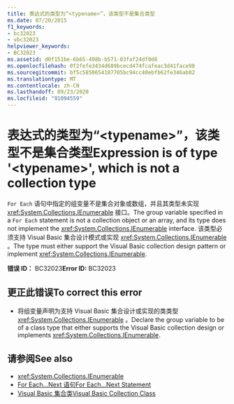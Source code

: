 ```yaml
---
title: 表达式的类型为“<typename>”，该类型不是集合类型
ms.date: 07/20/2015
f1_keywords:
- bc32023
- vbc32023
helpviewer_keywords:
- BC32023
ms.assetid: d0f151be-6b65-498b-b571-03faf24df0d8
ms.openlocfilehash: 0f2fefe3434d689bcecd474fcafeac3d41face98
ms.sourcegitcommit: bf5c5850654187705bc94cc40ebfb62fe346ab02
ms.translationtype: MT
ms.contentlocale: zh-CN
ms.lasthandoff: 09/23/2020
ms.locfileid: "91094559"
---
```

# <a name="expression-is-of-type-typename-which-is-not-a-collection-type"></a><span data-ttu-id="fa45e-102">表达式的类型为“\<typename>”，该类型不是集合类型</span><span class="sxs-lookup"><span data-stu-id="fa45e-102">Expression is of type '\<typename>', which is not a collection type</span></span>

<span data-ttu-id="fa45e-103">`For Each` 语句中指定的组变量不是集合对象或数组，并且其类型未实现 <xref:System.Collections.IEnumerable> 接口。</span><span class="sxs-lookup"><span data-stu-id="fa45e-103">The group variable specified in a `For Each` statement is not a collection object or an array, and its type does not implement the <xref:System.Collections.IEnumerable> interface.</span></span> <span data-ttu-id="fa45e-104">该类型必须支持 Visual Basic 集合设计模式或实现 <xref:System.Collections.IEnumerable> 。</span><span class="sxs-lookup"><span data-stu-id="fa45e-104">The type must either support the Visual Basic collection design pattern or implement <xref:System.Collections.IEnumerable>.</span></span>  
  
 <span data-ttu-id="fa45e-105">**错误 ID：** BC32023</span><span class="sxs-lookup"><span data-stu-id="fa45e-105">**Error ID:** BC32023</span></span>  
  
## <a name="to-correct-this-error"></a><span data-ttu-id="fa45e-106">更正此错误</span><span class="sxs-lookup"><span data-stu-id="fa45e-106">To correct this error</span></span>  
  
- <span data-ttu-id="fa45e-107">将组变量声明为支持 Visual Basic 集合设计或实现的类类型 <xref:System.Collections.IEnumerable> 。</span><span class="sxs-lookup"><span data-stu-id="fa45e-107">Declare the group variable to be of a class type that either supports the Visual Basic collection design or implements <xref:System.Collections.IEnumerable>.</span></span>  
  
## <a name="see-also"></a><span data-ttu-id="fa45e-108">请参阅</span><span class="sxs-lookup"><span data-stu-id="fa45e-108">See also</span></span>

- <xref:System.Collections.IEnumerable>
- [<span data-ttu-id="fa45e-109">For Each...Next 语句</span><span class="sxs-lookup"><span data-stu-id="fa45e-109">For Each...Next Statement</span></span>](../language-reference/statements/for-each-next-statement.md)
- [<span data-ttu-id="fa45e-110">Visual Basic 集合类</span><span class="sxs-lookup"><span data-stu-id="fa45e-110">Visual Basic Collection Class</span></span>](../programming-guide/concepts/collections.md#visual-basic-collection-class)
